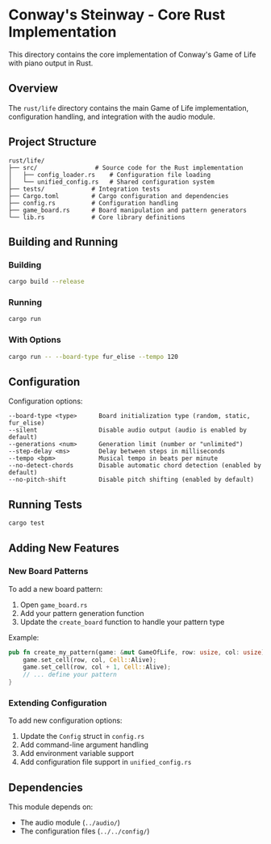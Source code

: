 # Conway's Steinway - Core Rust Implementation

This directory contains the core implementation of Conway's Game of Life with piano output in Rust.

## Overview

The `rust/life` directory contains the main Game of Life implementation, configuration handling, and integration with the audio module.

## Project Structure

```
rust/life/
├── src/                # Source code for the Rust implementation
│   ├── config_loader.rs    # Configuration file loading
│   └── unified_config.rs   # Shared configuration system
├── tests/             # Integration tests
├── Cargo.toml         # Cargo configuration and dependencies
├── config.rs          # Configuration handling
├── game_board.rs      # Board manipulation and pattern generators
└── lib.rs             # Core library definitions
```

## Building and Running

### Building
```bash
cargo build --release
```

### Running
```bash
cargo run
```

### With Options
```bash
cargo run -- --board-type fur_elise --tempo 120
```

## Configuration

Configuration options:

```
--board-type <type>      Board initialization type (random, static, fur_elise)
--silent                 Disable audio output (audio is enabled by default)
--generations <num>      Generation limit (number or "unlimited")
--step-delay <ms>        Delay between steps in milliseconds
--tempo <bpm>            Musical tempo in beats per minute
--no-detect-chords       Disable automatic chord detection (enabled by default)
--no-pitch-shift         Disable pitch shifting (enabled by default)
```

## Running Tests

```bash
cargo test
```

## Adding New Features

### New Board Patterns

To add a new board pattern:

1. Open `game_board.rs`
2. Add your pattern generation function
3. Update the `create_board` function to handle your pattern type

Example:

```rust
pub fn create_my_pattern(game: &mut GameOfLife, row: usize, col: usize) {
    game.set_cell(row, col, Cell::Alive);
    game.set_cell(row, col + 1, Cell::Alive);
    // ... define your pattern
}
```

### Extending Configuration

To add new configuration options:

1. Update the `Config` struct in `config.rs`
2. Add command-line argument handling
3. Add environment variable support
4. Add configuration file support in `unified_config.rs`

## Dependencies

This module depends on:
- The audio module (`../audio/`)
- The configuration files (`../../config/`)